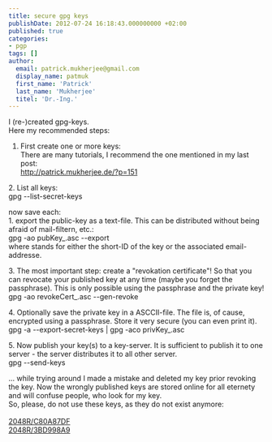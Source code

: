 ```yaml
---
title: secure gpg keys
publishDate: 2012-07-24 16:18:43.000000000 +02:00
published: true
categories: 
- pgp
tags: []
author:
  email: patrick.mukherjee@gmail.com
  display_name: patmuk
  first_name: 'Patrick'
  last_name: 'Mukherjee'
  titel: 'Dr.-Ing.'
---
```

  I (re-)created gpg-keys.<br />
  Here my recommended steps:<br />
  1. First create one or more keys:<br />
  There are many tutorials, I recommend the one mentioned in my last post:<br />
  http://patrick.mukherjee.de/?p=151
</p>
<p>2. List all keys:<br />
  gpg --list-secret-keys</p>
<p>now save each:<br />
  1. export the public-key as a text-file. This can be distributed without being afraid of mail-filtern, etc.:<br />
  gpg -ao pubKey_<id>.asc --export <id><br />
      where <id> stands for either the short-ID of the key or the associated email-addresse.</p>
<p>3. The most important step: create a "revokation certificate"! So that you can revocate your published key at any
  time (maybe you forget the passphrase). This is only possible using the passphrase and the private key!<br />
  gpg -ao revokeCert_<id>.asc --gen-revoke <id>
</p>
<p>4. Optionally save the private key in a ASCCII-file. The file is, of cause, encrypted using a passphrase. Store it
  very secure (you can even print it).<br />
  gpg -a --export-secret-keys <id> | gpg -aco privKey_<id>.asc </p>
<p>5. Now publish your key(s) to a key-server. It is sufficient to publish it to one server - the server distributes it
  to all other server.<br />
  gpg --send-keys <id>
</p>
<p>... while trying around I made a mistake and deleted my key prior revoking the key. Now the wrongly published keys
  are stored online for all eternety and will confuse people, who look for my key.<br />
  So, please, do not use these keys, as they do not exist anymore:<br />
  <br />
  <a href="http://pgp.surfnet.nl/pks/lookup?op=get&search=0x3A5F851AC80A87DF">2048R/C80A87DF</a><br />
  <a href="http://pgp.surfnet.nl/pks/lookup?op=get&search=0xD60D17993BD998A9">2048R/3BD998A9</a></id>
  </id>
  </id>
  </id>
  </id>
  </id>
  </id>
  </id>
</p>